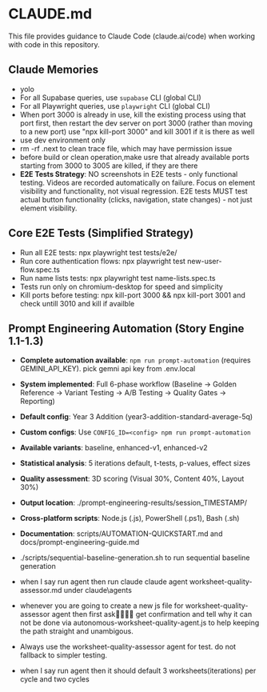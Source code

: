 # CLAUDE.md

This file provides guidance to Claude Code (claude.ai/code) when working with code in this repository.

## Claude Memories

- yolo
- For all Supabase queries, use `supabase` CLI (global CLI)
- For all Playwright queries, use `playwright` CLI (global CLI)
- When port 3000 is already in use, kill the existing process using that port first, then restart the dev server on port 3000 (rather than moving to a new port) use "npx kill-port 3000" and kill 3001 if it is there as well
- use dev environment only
-  rm -rf .next to clean trace file, which may have permission issue
- before build or clean operation,make usre that already available ports starting from 3000 to 3005 are killed, if they are there
- **E2E Tests Strategy**: NO screenshots in E2E tests - only functional testing. Videos are recorded automatically on failure. Focus on element visibility and functionality, not visual regression. E2E tests MUST test actual button functionality (clicks, navigation, state changes) - not just element visibility.

## Core E2E Tests (Simplified Strategy)
- Run all E2E tests: npx playwright test tests/e2e/
- Run core authentication flows: npx playwright test new-user-flow.spec.ts
- Run name lists tests: npx playwright test name-lists.spec.ts
- Tests run only on chromium-desktop for speed and simplicity
- Kill ports before testing: npx kill-port 3000 && npx kill-port 3001 and check untill 3010 and kill if availble

## Prompt Engineering Automation (Story Engine 1.1-1.3)
- **Complete automation available**: `npm run prompt-automation` (requires GEMINI_API_KEY). pick gemni api key from .env.local
- **System implemented**: Full 6-phase workflow (Baseline → Golden Reference → Variant Testing → A/B Testing → Quality Gates → Reporting)
- **Default config**: Year 3 Addition (year3-addition-standard-average-5q)
- **Custom configs**: Use `CONFIG_ID=<config> npm run prompt-automation`
- **Available variants**: baseline, enhanced-v1, enhanced-v2
- **Statistical analysis**: 5 iterations default, t-tests, p-values, effect sizes
- **Quality assessment**: 3D scoring (Visual 30%, Content 40%, Layout 30%)
- **Output location**: ./prompt-engineering-results/session_TIMESTAMP/
- **Cross-platform scripts**: Node.js (.js), PowerShell (.ps1), Bash (.sh)
- **Documentation**: scripts/AUTOMATION-QUICKSTART.md and docs/prompt-engineering-guide.md
  
- ./scripts/sequential-baseline-generation.sh to run sequential baseline generation
- when I say run agent then run claude claude agent worksheet-quality-assessor.md under claude\agents
- whenever you are going to create a new js file for worksheet-quality-assessor agent then first ask get confirmation and tell why it can not be done via  autonomous-worksheet-quality-agent.js to help keeping the path straight and unambigous.
- Always use the worksheet-quality-assessor  agent for test. do not fallback to simpler testing.
- when I say run agent then it should default 3 worksheets(iterations) per cycle and two cycles